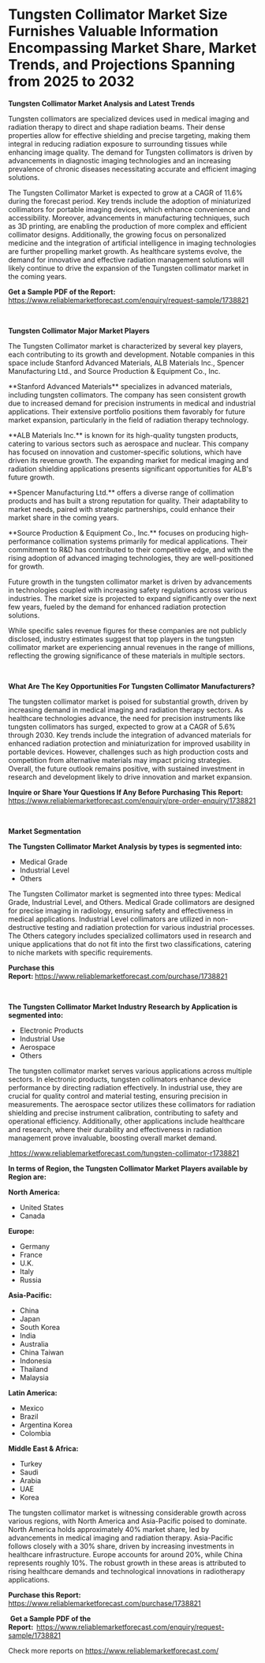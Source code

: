 <p><h1>Tungsten Collimator Market Size Furnishes Valuable Information Encompassing Market Share, Market Trends, and Projections Spanning from 2025 to 2032</h1></p><p><strong>Tungsten Collimator Market Analysis and Latest Trends</strong></p>
<p><p>Tungsten collimators are specialized devices used in medical imaging and radiation therapy to direct and shape radiation beams. Their dense properties allow for effective shielding and precise targeting, making them integral in reducing radiation exposure to surrounding tissues while enhancing image quality. The demand for Tungsten collimators is driven by advancements in diagnostic imaging technologies and an increasing prevalence of chronic diseases necessitating accurate and efficient imaging solutions.</p><p>The Tungsten Collimator Market is expected to grow at a CAGR of 11.6% during the forecast period. Key trends include the adoption of miniaturized collimators for portable imaging devices, which enhance convenience and accessibility. Moreover, advancements in manufacturing techniques, such as 3D printing, are enabling the production of more complex and efficient collimator designs. Additionally, the growing focus on personalized medicine and the integration of artificial intelligence in imaging technologies are further propelling market growth. As healthcare systems evolve, the demand for innovative and effective radiation management solutions will likely continue to drive the expansion of the Tungsten collimator market in the coming years.</p></p>
<p><strong>Get a Sample PDF of the Report:&nbsp;</strong> <a href="https://www.reliablemarketforecast.com/enquiry/request-sample/1738821?utm_campaign=2232&utm_medium=2&utm_source=Github&utm_content=ia&utm_term=22022025&utm_id=tungsten-collimator">https://www.reliablemarketforecast.com/enquiry/request-sample/1738821</a></p>
<p>&nbsp;</p>
<p><strong>Tungsten Collimator Major Market Players</strong></p>
<p><p>The Tungsten Collimator market is characterized by several key players, each contributing to its growth and development. Notable companies in this space include Stanford Advanced Materials, ALB Materials Inc., Spencer Manufacturing Ltd., and Source Production & Equipment Co., Inc.</p><p>**Stanford Advanced Materials** specializes in advanced materials, including tungsten collimators. The company has seen consistent growth due to increased demand for precision instruments in medical and industrial applications. Their extensive portfolio positions them favorably for future market expansion, particularly in the field of radiation therapy technology.</p><p>**ALB Materials Inc.** is known for its high-quality tungsten products, catering to various sectors such as aerospace and nuclear. This company has focused on innovation and customer-specific solutions, which have driven its revenue growth. The expanding market for medical imaging and radiation shielding applications presents significant opportunities for ALB's future growth.</p><p>**Spencer Manufacturing Ltd.** offers a diverse range of collimation products and has built a strong reputation for quality. Their adaptability to market needs, paired with strategic partnerships, could enhance their market share in the coming years.</p><p>**Source Production & Equipment Co., Inc.** focuses on producing high-performance collimation systems primarily for medical applications. Their commitment to R&D has contributed to their competitive edge, and with the rising adoption of advanced imaging technologies, they are well-positioned for growth.</p><p>Future growth in the tungsten collimator market is driven by advancements in technologies coupled with increasing safety regulations across various industries. The market size is projected to expand significantly over the next few years, fueled by the demand for enhanced radiation protection solutions.</p><p>While specific sales revenue figures for these companies are not publicly disclosed, industry estimates suggest that top players in the tungsten collimator market are experiencing annual revenues in the range of millions, reflecting the growing significance of these materials in multiple sectors.</p></p>
<p>&nbsp;</p>
<p><strong>What Are The Key Opportunities For Tungsten Collimator Manufacturers?</strong></p>
<p><p>The tungsten collimator market is poised for substantial growth, driven by increasing demand in medical imaging and radiation therapy sectors. As healthcare technologies advance, the need for precision instruments like tungsten collimators has surged, expected to grow at a CAGR of 5.6% through 2030. Key trends include the integration of advanced materials for enhanced radiation protection and miniaturization for improved usability in portable devices. However, challenges such as high production costs and competition from alternative materials may impact pricing strategies. Overall, the future outlook remains positive, with sustained investment in research and development likely to drive innovation and market expansion.</p></p>
<p><strong>Inquire or Share Your Questions If Any Before Purchasing This Report:</strong> <a href="https://www.reliablemarketforecast.com/enquiry/pre-order-enquiry/1738821?utm_campaign=2232&utm_medium=2&utm_source=Github&utm_content=ia&utm_term=22022025&utm_id=tungsten-collimator">https://www.reliablemarketforecast.com/enquiry/pre-order-enquiry/1738821</a></p>
<p>&nbsp;</p>
<p><strong>Market Segmentation</strong></p>
<p><strong>The Tungsten Collimator Market Analysis by types is segmented into:</strong></p>
<p><ul><li>Medical Grade</li><li>Industrial Level</li><li>Others</li></ul></p>
<p><p>The Tungsten Collimator market is segmented into three types: Medical Grade, Industrial Level, and Others. Medical Grade collimators are designed for precise imaging in radiology, ensuring safety and effectiveness in medical applications. Industrial Level collimators are utilized in non-destructive testing and radiation protection for various industrial processes. The Others category includes specialized collimators used in research and unique applications that do not fit into the first two classifications, catering to niche markets with specific requirements.</p></p>
<p><strong>Purchase this Report:&nbsp;</strong><a href="https://www.reliablemarketforecast.com/purchase/1738821?utm_campaign=2232&utm_medium=2&utm_source=Github&utm_content=ia&utm_term=22022025&utm_id=tungsten-collimator">https://www.reliablemarketforecast.com/purchase/1738821</a></p>
<p>&nbsp;</p>
<p><strong>The Tungsten Collimator Market Industry Research by Application is segmented into:</strong></p>
<p><ul><li>Electronic Products</li><li>Industrial Use</li><li>Aerospace</li><li>Others</li></ul></p>
<p><p>The tungsten collimator market serves various applications across multiple sectors. In electronic products, tungsten collimators enhance device performance by directing radiation effectively. In industrial use, they are crucial for quality control and material testing, ensuring precision in measurements. The aerospace sector utilizes these collimators for radiation shielding and precise instrument calibration, contributing to safety and operational efficiency. Additionally, other applications include healthcare and research, where their durability and effectiveness in radiation management prove invaluable, boosting overall market demand.</p></p>
<p><a href="https://www.reliablemarketforecast.com/tungsten-collimator-r1738821?utm_campaign=2232&utm_medium=2&utm_source=Github&utm_content=ia&utm_term=22022025&utm_id=tungsten-collimator">&nbsp;https://www.reliablemarketforecast.com/tungsten-collimator-r1738821</a></p>
<p><strong>In terms of Region, the Tungsten Collimator Market Players available by Region are:</strong></p>
<p>
    <p> <strong> North America: </strong>
        <ul>
            <li>United States</li>
            <li>Canada</li>
        </ul>
        </p> 
    <p> <strong> Europe: </strong>
        <ul>
            <li>Germany</li>
            <li>France</li>
            <li>U.K.</li>
            <li>Italy</li>
            <li>Russia</li>
        </ul>
        </p> 
    <p> <strong> Asia-Pacific: </strong>
        <ul>
            <li>China</li>
            <li>Japan</li>
            <li>South Korea</li>
            <li>India</li>
            <li>Australia</li>
            <li>China Taiwan</li>
            <li>Indonesia</li>
            <li>Thailand</li>
            <li>Malaysia</li>
        </ul>
        </p> 
    <p> <strong> Latin America: </strong>
        <ul>
            <li>Mexico</li>
            <li>Brazil</li>
            <li>Argentina Korea</li>
            <li>Colombia</li>
        </ul>
        </p> 
    <p> <strong> Middle East & Africa: </strong>
        <ul>
            <li>Turkey</li>
            <li>Saudi</li>
            <li>Arabia</li>
            <li>UAE</li>
            <li>Korea</li>
        </ul>
    </p>
    </p>
<p><p>The tungsten collimator market is witnessing considerable growth across various regions, with North America and Asia-Pacific poised to dominate. North America holds approximately 40% market share, led by advancements in medical imaging and radiation therapy. Asia-Pacific follows closely with a 30% share, driven by increasing investments in healthcare infrastructure. Europe accounts for around 20%, while China represents roughly 10%. The robust growth in these areas is attributed to rising healthcare demands and technological innovations in radiotherapy applications.</p></p>
<p><strong>Purchase this Report: </strong><a href="https://www.reliablemarketforecast.com/purchase/1738821?utm_campaign=2232&utm_medium=2&utm_source=Github&utm_content=ia&utm_term=22022025&utm_id=tungsten-collimator">https://www.reliablemarketforecast.com/purchase/1738821</a></p>
<p>&nbsp;<strong>Get a Sample PDF of the Report:&nbsp;&nbsp;</strong><a href="https://www.reliablemarketforecast.com/enquiry/request-sample/1738821?utm_campaign=2232&utm_medium=2&utm_source=Github&utm_content=ia&utm_term=22022025&utm_id=tungsten-collimator">https://www.reliablemarketforecast.com/enquiry/request-sample/1738821</a></p>
<p><strong></strong></p>
<p>Check more reports on <a href="https://www.reliablemarketforecast.com/?utm_campaign=2232&utm_medium=2&utm_source=Github&utm_content=ia&utm_term=22022025&utm_id=tungsten-collimator">https://www.reliablemarketforecast.com/</a></p>